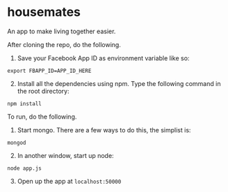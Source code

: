 # housemates

An app to make living together easier. 

After cloning the repo, do the following. 

1. Save your Facebook App ID as environment variable like so:
```
export FBAPP_ID=APP_ID_HERE
```
2. Install all the dependencies using npm. Type the following command in the root directory:
```
npm install
```

To run, do the following.

1. Start mongo. There are a few ways to do this, the simplist is:
```
mongod
```
2. In another window, start up node: 
```
node app.js
```
3. Open up the app at ```localhost:50000```

